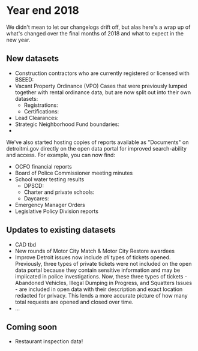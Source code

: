 # Year end 2018

We didn't mean to let our changelogs drift off, but alas here's a wrap up of what's changed over the final months of 2018 and what to expect in the new year.

## New datasets

- Construction contractors who are currently registered or licensed with BSEED:   
- Vacant Property Ordinance (VPO) Cases that were previously lumped together with rental ordinance data, but are now split out into their own datasets:
  - Registrations:
  - Certifications:
- Lead Clearances: 
- Strategic Neighborhood Fund boundaries:
- 

We've also started hosting copies of reports available as "Documents" on detroitmi.gov directly on the open data portal for improved search-ability and access. For example, you can now find:
- OCFO financial reports
- Board of Police Commissioner meeting minutes
- School water testing results
  - DPSCD:
  - Charter and private schools:
  - Daycares: 
- Emergency Manager Orders
- Legislative Policy Division reports

## Updates to existing datasets

- CAD tbd
- New rounds of Motor City Match & Motor City Restore awardees
- Improve Detroit issues now include _all_ types of tickets opened. Previously, three types of private tickets were not included on the open data portal because they contain sensitive information and may be implicated in police investigations. Now, these three types of tickets - Abandoned Vehicles, Illegal Dumping in Progress, and Squatters Issues - are included in open data with their description and exact location redacted for privacy. This lends a more accurate picture of how many total requests are opened and closed over time.
- ...

## Coming soon

- Restaurant inspection data!
